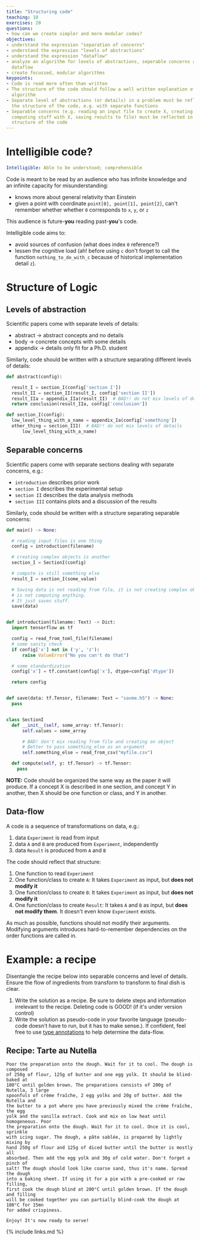 ```yaml
---
title: "Structuring code"
teaching: 10
exercises: 20
questions:
- how can we create simpler and more modular codes?
objectives:
- understand the expression "separation of concerns"
- understand the expression "levels of abstractions"
- understand the expression "dataflow"
- analyze an algorithm for levels of abstractions, seperable concerns and
  dataflow
- create focussed, modular algorithms
keypoints:
- Code is read more often than written
- The structure of the code should follow a well written explanation of it's
  algorithm
- Separate level of abstractions (or details) in a problem must be reflected in
  the structure of the code, e.g. with separate functions
- Separable concerns (e.g. reading an input file to create X, creating X,
  computing stuff with X, saving results to file) must be reflected in the
  structure of the code
---
```


# Intelligible code?

```yaml
Intelligible: Able to be understood; comprehensible
```

Code is meant to be read by an audience who has infinite knowledge and an
infinite capacity for misunderstanding:

- knows more about general relativity than Einstein
- given a point with coordinate `point[0], point[1], point[2]`, can't remember
  whether whether `0` corresponds to `x`, `y`, or `z`

This audience is future-**you** reading past-**you**'s code.

Intelligible code aims to:

- avoid sources of confusion (what does index `0` reference?)
- lessen the cognitive load (ah! before using `c` don't forget to call the
function `nothing_to_do_with_c` because of historical implementation detail
`z`).

# Structure of Logic

## Levels of abstraction

Scientific papers come with separate levels of details:

- abstract -> abstract concepts and no details
- body -> concrete concepts with some details
- appendix -> details only fit for a Ph.D. student

Similarly, code should be written with a structure separating different
levels of details:

```python
def abstract(config):

  result_I = section_I(config['section I'])
  result_II = section_II(result_I, config['section II'])
  result_IIa = appendix_IIa(result_II)  # BAD!! do not mix levels of details
  return conclusion(result_IIa, config['conclusion'])

def section_I(config):
  low_level_thing_with_a_name = appendix_Ia(config['something'])
  other_thing = section_III(  # BAD!! do not mix levels of details
      low_level_thing_with_a_name)
```

## Separable concerns

Scientific papers come with separate sections dealing with separate concerns,
e.g.:

- `introduction` describes prior work
- `section I` describes the experimental setup
- `section II` describes the data analysis methods
- `section III` contains plots and a discussion  of the results

Similarly, code should be written with a structure separating separable
concerns:

```python
def main() -> None:

  # reading input files is one thing
  config = introduction(filename)

  # creating complex objects is another
  section_I = SectionI(config)

  # compute is still something else
  result_I = section_I(some_value)

  # Saving data is not reading from file, it is not creating complex objects, it
  # is not computing anything.
  # It just saves stuff.
  save(data)


def introduction(filename: Text) -> Dict:
  import tensorflow as tf

  config = read_from_toml_file(filename)
  # some sanity check
  if config['x'] not in ('y', 'z'):
      raise ValueError("No you can't do that")

  # some standardization
  config['x'] = tf.constant(config['x'], dtype=config['dtype'])

  return config


def save(data: tf.Tensor, filename: Text = "savme.h5") -> None:
  pass


class SectionI
  def __init__(self, some_array: tf.Tensor):
      self.values = some_array

      # BAD! don't mix reading from file and creating an object
      # Better to pass something_else as an argument
      self.something_else = read_from_csv("myfile.csv")

  def compute(self, y: tf.Tensor) -> tf.Tensor:
    pass
```


**NOTE:** Code should be organized the same way as the paper it will produce. If
a concept X is described in one section, and concept Y in another, then X
should be one function or class, and Y in another.


## Data-flow

A code is a sequence of transformations on data, e.g.:

1. data `Experiment` is read from input
1. data `A` and `B` are produced from `Experiment`, independently
1. data `Result` is produced from `A` and `B`

The code should reflect that structure:

1. One function to read `Experiment`
1. One function/class to create `A`: It takes `Experiment` as input, but **does
   not modify it**
1. One function/class to create `B`: It takes `Experiment` as input, but **does
   not modify it**
1. One function/class to create `Result`: It takes `A` and `B` as input, but
   **does not modify them**. It doesn't even know `Experiment` exists.


As much as possible, functions should not modify their arguments. Modifying
arguments introduces hard-to-remember dependencies on the order functions are
called in.


# Example: a recipe

Disentangle the recipe below into separable concerns and level of details.
Ensure the flow of ingredients from transform to transform to final dish is
clear.

1. Write the solution as a recipe. Be sure to delete steps and information
  irrelevant to the recipe. Deleting code is GOOD! (if it's under version
  control)
1. Write the solution as pseudo-code in your favorite language (pseudo-code
doesn't have to run, but it has to make sense.). If confident, feel free to use
[type annotations](https://docs.python.org/3/library/typing.html) to help
determine the data-flow.

## Recipe: Tarte au Nutella

```
Poor the preparation onto the dough. Wait for it to cool. The dough is composed
of 250g of flour, 125g of butter and one egg yolk. It should be blind-baked at
180°C until golden brown. The preparations consists of 200g of Nutella, 3 large
spoonfuls of crème fraîche, 2 egg yolks and 20g of butter. Add the Nutella and
the butter to a pot where you have previously mixed the crème fraîche, the egg
yolk and the vanilla extract. Cook and mix on low heat until homogeneous. Poor
the preparation onto the dough. Wait for it to cool. Once it is cool, sprinkle
with icing sugar. The dough, a pâte sablée, is prepared by lightly mixing by
hand 250g of flour and 125g of diced butter until the butter is mostly all
absorbed. Then add the egg yolk and 30g of cold water. Don't forget a pinch of
salt! The dough should look like coarse sand, thus it's name. Spread the dough
into a baking sheet. If using it for a pie with a pre-cooked or raw filling,
first cook the dough blind at 200°C until golden brown. If the dough and filling
will be cooked together you can partially blind-cook the dough at 180°C for 15mn
for added crispiness.

Enjoy! It's now ready to serve!
```


{% include links.md %}
